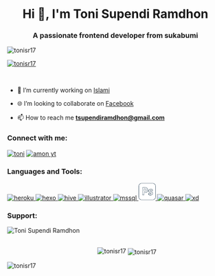 <h1 align="center">Hi 👋, I'm Toni Supendi Ramdhon</h1>
<h3 align="center">A passionate frontend developer from sukabumi</h3>

<p align="left"> <img src="https://komarev.com/ghpvc/?username=tonisr17&label=Profile%20views&color=0e75b6&style=flat" alt="tonisr17" /> </p>

<p align="left"> <a href="https://github.com/ryo-ma/github-profile-trophy"><img src="https://github-profile-trophy.vercel.app/?username=tonisr17" alt="tonisr17" /></a> </p>

<p align="left"> <a href="https://twitter.com/" target="blank"><img src="https://img.shields.io/twitter/follow/?logo=twitter&style=for-the-badge" alt="" /></a> </p>

- 🔭 I’m currently working on [Islami](islamiah-quran.varcel.app)

- 🌐 I’m looking to collaborate on [Facebook](htpps://facebook.com/Toni.nugraha1928)

- 📫 How to reach me **tsupendiramdhon@gmail.com**

<h3 align="left">Connect with me:</h3>
<p align="left">
<a href="https://fb.com/toni" target="blank"><img align="center" src="https://raw.githubusercontent.com/rahuldkjain/github-profile-readme-generator/master/src/images/icons/Social/facebook.svg" alt="toni" height="30" width="40" /></a>
<a href="https://www.youtube.com/c/amon yt" target="blank"><img align="center" src="https://raw.githubusercontent.com/rahuldkjain/github-profile-readme-generator/master/src/images/icons/Social/youtube.svg" alt="amon yt" height="30" width="40" /></a>
</p>

<h3 align="left">Languages and Tools:</h3>
<p align="left"> <a href="https://heroku.com" target="_blank" rel="noreferrer"> <img src="https://www.vectorlogo.zone/logos/heroku/heroku-icon.svg" alt="heroku" width="40" height="40"/> </a> <a href="hexo.io/" target="_blank" rel="noreferrer"> <img src="https://www.vectorlogo.zone/logos/hexoio/hexoio-icon.svg" alt="hexo" width="40" height="40"/> </a> <a href="https://hive.apache.org/" target="_blank" rel="noreferrer"> <img src="https://www.vectorlogo.zone/logos/apache_hive/apache_hive-icon.svg" alt="hive" width="40" height="40"/> </a> <a href="https://www.adobe.com/in/products/illustrator.html" target="_blank" rel="noreferrer"> <img src="https://www.vectorlogo.zone/logos/adobe_illustrator/adobe_illustrator-icon.svg" alt="illustrator" width="40" height="40"/> </a> <a href="https://www.microsoft.com/en-us/sql-server" target="_blank" rel="noreferrer"> <img src="https://www.svgrepo.com/show/303229/microsoft-sql-server-logo.svg" alt="mssql" width="40" height="40"/> </a> <a href="https://www.photoshop.com/en" target="_blank" rel="noreferrer"> <img src="https://raw.githubusercontent.com/devicons/devicon/master/icons/photoshop/photoshop-line.svg" alt="photoshop" width="40" height="40"/> </a> <a href="https://quasar.dev/" target="_blank" rel="noreferrer"> <img src="https://cdn.quasar.dev/logo/svg/quasar-logo.svg" alt="quasar" width="40" height="40"/> </a> <a href="https://www.adobe.com/products/xd.html" target="_blank" rel="noreferrer"> <img src="https://cdn.worldvectorlogo.com/logos/adobe-xd.svg" alt="xd" width="40" height="40"/> </a> </p>

<h3 align="left">Support:</h3>
<p><a href="https://www.buymeacoffee.com/Toni Supendi Ramdhon"> <img align="left" src="https://cdn.buymeacoffee.com/buttons/v2/default-yellow.png" height="50" width="210" alt="Toni Supendi Ramdhon" /></a></p><br><br>

<p><img align="left" src="https://github-readme-stats.vercel.app/api/top-langs?username=tonisr17&show_icons=true&locale=en&layout=compact" alt="tonisr17" /></p>

<p>&nbsp;<img align="center" src="https://github-readme-stats.vercel.app/api?username=tonisr17&show_icons=true&locale=en" alt="tonisr17" /></p>

<p><img align="center" src="https://github-readme-streak-stats.herokuapp.com/?user=tonisr17&" alt="tonisr17" /></p>
